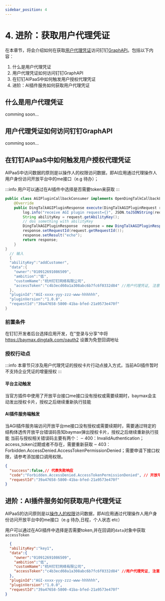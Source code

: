 ```yaml
---
sidebar_position: 4
---
```


# 4. 进阶：获取用户代理凭证
在本章节，将会介绍如何在获取[用户代理凭证](https://open.dingtalk.com)访问钉钉[GraphAPI](https://open.dingtalk.com)。包括以下内容：
1. 什么是用户代理凭证
2. 用户代理凭证如何访问钉钉GraphAPI
3. 在钉钉AIPaaS中如何触发用户授权代理凭证
4. 进阶：AI插件服务如何获取用户代理凭证

## 什么是用户代理凭证

comming soon...

## 用户代理凭证如何访问钉钉GraphAPI

comming soon...

## 在钉钉AIPaaS中如何触发用户授权代理凭证

AIPaaS中访问数据的原则是以操作人的权限访问数据，即AI应用通过代理操作人用户身份访问开放平台中的me接口（e.g 待办）；

:::info
用户可以通过在AI插件中选择是否需要token来获取
:::

```java
public class AGIPluginCallbackConsumer implements OpenDingTalkCallbackListener<DingTalkAGIPluginRequest, DingTalkAGIPluginResponse> {
    @Override
    public DingTalkAGIPluginResponse execute(DingTalkAGIPluginRequest request) {
        log.info("receive AGI plugin request={}", JSON.toJSONString(request));
        String abilityKey = request.getAbilityKey();
        // dos something with abilityKey
        DingTalkAGIPluginResponse  response = new DingTalkAGIPluginResponse();
        response.setRequestId(request.getRequestId());
        response.setResult("echo");
        return response;
    }
}
  // 输入
  {
  "abilityKey":"addCustomer",
  "data":{
    "owner":"010912691086509",
    "ambition":"低",
    "customName":"杭州钉钉网络有限公司",
    "accessToken":"c4b3ecd60a1a308abc6b7fc6f0332d84" //用户代理凭证, 注意与企业访问的区别
  },
  "pluginId":"AGI-xxxx-yyy-zzz-www-hhhhhh",
  "pluginVersion":"1.0.0",
  "requestId":"39a47658-5800-41ba-bfed-21a9573e470f"
}
```
  
  
### 前置条件
在钉钉开发者后台选择应用开发，在"登录与分享“中将 https://baymax.dingtalk.com/oauth2 设置为免登回调地址

### 授权行动点
:::info 
本章节只涉及用户代理凭证的授权卡片行动点接入方式，当前AGI插件暂时不支持企业凭证的增量授权
:::

#### 平台主动触发
当官方插件中使用了开放平台接口me接口没有授权或需要续期时，baymax会主动发出授权卡片，授权之后继续重新执行技能
#### AI插件服务端触发
当AGI插件服务端访问开放平台me接口没有授权或需要续期时，需要通过特定的结构体透传开放平台错误码告知baymax弹出授权卡片，授权之后继续重新执行技能
当前与授权相关错误码主要有两个：
‒ 400：InvalidAuthentication；access_token过期或者不存在，需要重新获取
‒ 403：Forbidden.AccessDenied.AccessTokenPermissionDenied；需要申请下接口权限，请参考添加接口调用权限。

```json
{
  "success":false,// 代表失败响应
  "code":"Forbidden.AccessDenied.AccessTokenPermissionDenied", // 开放平台错误码
  "requestId":"39a47658-5800-41ba-bfed-21a9573e470f"
}
```

## 进阶：AI插件服务如何获取用户代理凭证
AIPaaS的访问原则是以[操作人的权限](https://open.dingtalk.com/document/orgapp/obtain-user-token)访问数据，即AI应用通过代理操作人用户身份访问开放平台中的me接口（e.g 待办,日程，个人状态 etc）

用户可以通过在AGI插件中选择是否需要token,并在回调的`data`对象中获取`accessToken`

```json
  {
  "abilityKey":"key1",
  "data":{
    "owner":"010912691086509",
    "ambition":"低",
    "customName":"杭州钉钉网络有限公司",
    "accessToken":"c4b3ecd60a1a308abc6b7fc6f0332d84" //用户代理凭证, 注意与企业访问的区别
  },
  "pluginId":"AGI-xxxx-yyy-zzz-www-hhhhhh",
  "pluginVersion":"1.0.0",
  "requestId":"39a47658-5800-41ba-bfed-21a9573e470f"
}
```

### 
